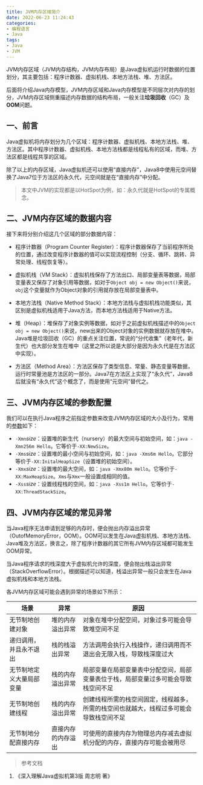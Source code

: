 ```yaml
---
title: JVM内存区域简介
date: 2022-06-23 11:24:43
categories:
- 编程语言
- Java
tags:
- Java
- JVM
---
```


JVM内存区域（JVM内存结构，JVM内存布局）是Java虚拟机运行时数据的位置划分，其主要包括：程序计数器、虚拟机栈、本地方法栈、堆、方法区。

后面将介绍Java内存模型，JVM内存区域和Java内存模型是不同层次对内存的划分，JVM内存区域侧重描述内存数据的结构布局，一般关注**垃圾回收**（GC）及**OOM**问题。

<!--more-->

## 一、前言

Java虚拟机将内存划分为几个区域：程序计数器、虚拟机栈、本地方法栈、堆、方法区。其中程序计数器、虚拟机栈、本地方法栈都是线程私有的区域，而堆、方法区都是线程共享的区域。

除了以上的内存区域，Java虚拟机还可以使用“直接内存”，Java8中使用元空间替换了Java7位于方法区的永久代，元空间就是在“直接内存”中分配。

> 本文中JVM的实现都是以HotSpot为例，如：永久代就是HotSpot的专属概念。

## 二、JVM内存区域的数据内容

接下来将分别介绍这几个区域的部分数据内容：

- 程序计数器（Program Counter Register）：程序计数器保存了当前程序所处的位置，通过改变程序计数器的值可以实现流程控制（分支、循环、跳转、异常处理、线程恢复等）。

- 虚拟机栈（VM Stack）：虚拟机栈保存了方法出口、局部变量表等数据，局部变量表又保存了对象引用等数据，如对于`Object obj = new Object()`来说，`obj`这个变量就作为Object对象的引用就存放在局部变量表中。

- 本地方法栈（Native Method Stack）：本地方法栈与虚拟机栈功能类似，其区别是虚拟机栈适用于Java方法，而本地方法栈适用于Native方法。

- 堆（Heap）：堆保存了对象实例等数据，如对于之前虚拟机栈描述中的`Object obj = new Object()`来说，new出来的Object对象的实例数据就存放在堆中。Java堆是垃圾回收（GC）的重点关注位置，常说的“分代收集”（老年代，新生代）也大部分发生在堆中（这里之所以说是大部分是因为永久代是在方法区中实现）。

- 方法区（Method Area）：方法区保存了类型信息、常量、静态变量等数据，运行时常量池是方法区的一部分。Java7在方法区上实现了“永久代”，Java8后就没有“永久代”这个概念了，而是使用“元空间”替代之。

## 三、JVM内存区域的参数配置

我们可以在执行Java程序之前指定参数来改变JVM内存区域的大小及行为，常用的[参数](https://docs.oracle.com/javase/8/docs/technotes/tools/unix/java.html)如下：

- `-Xmn`*size*：设置堆的新生代（nursery）的最大空间与初始空间，如：`java -Xmn256m Hello`。它等价于`-XX:NewSize`。
- `-Xms`*size*：设置堆的最小空间与初始空间，如：`java -Xms6m Hello`。它部分等价于`-XX:InitalHeapSize`（设置堆的初始空间）。
- `-Xmx`*size*：设置堆的最大空间，如：`java -Xmx80m Hello`。它等价于`-XX:MaxHeapSize`。`Xms`与`Xmx`一般设置成相同的值。
- `-Xss`*size*：设置线程栈的空间，如：`java -Xss1m Hello`。它等价于`-XX:ThreadStackSize`。

## 四、JVM内存区域的常见异常

当Java程序无法申请到足够的内存时，便会抛出内存溢出异常（OutofMemoryError，OOM）。OOM可以发生在Java虚拟机栈、本地方法栈、Java堆及方法区，换言之，除了程序计数器的其它所有JVM内存区域都可能发生OOM异常。

当Java程序请求的栈深度大于虚拟机允许的深度，便会抛出栈溢出异常（StackOverflowError）。根据描述可以知道，栈溢出异常一般只会发生在Java虚拟机栈和本地方法栈。

各JVM内存区域可能会遇到异常的场景如下所示：

| 场景                     | 异常               | 原因                                                         |
| ------------------------ | ------------------ | ------------------------------------------------------------ |
| 无节制地创建对象         | 堆的内存溢出异常   | 对象在堆中分配空间，对象过多可能会导致堆空间不足             |
| 递归调用，并且永不退出   | 栈的栈溢出异常     | 方法调用会执行入栈操作，递归调用而不退出会无限入栈，导致栈深度过大 |
| 无节制地定义大量局部变量 | 栈的内存溢出异常   | 局部变量在局部变量表中分配空间，局部变量表位于栈，局部变量过多可能会导致栈空间不足 |
| 无节制地创建线程         | 栈的内存溢出异常   | 创建线程所需的栈空间固定，线程越多，所需的栈空间也就越大，线程过多可能会导致栈空间不足 |
| 无节制地分配直接内存     | 直接内存的内存溢出 | 可使用的直接内存为物理总内存减去虚拟机分配的内存，直接内存可能会被用尽 |


> 参考文档
1. 《深入理解Java虚拟机第3版 周志明 著》
